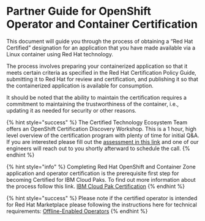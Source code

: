# Partner Guide for OpenShift Operator and Container Certification

This document will  guide you through the process of obtaining a “Red Hat Certified” designation for an application that you have made available via a Linux container using Red Hat technology.

The process involves preparing your containerized application so that it meets certain criteria as specified in the Red Hat Certification Policy Guide, submitting it to Red Hat for review and certification, and publishing it so that the containerized application is available for consumption.

It should be noted that the ability to maintain the certification requires a commitment to maintaining the trustworthiness of the container, i.e., updating it as needed for security or other reasons.

{% hint style="success" %}
The Certified Technology Ecosystem Team offers an OpenShift Certification Discovery Workshop. This is a 1 hour, high level overview of the certification program with plenty of time for initial Q&A. If you are interested please fill out the [assessment in this link](https://docs.google.com/forms/d/e/1FAIpQLSeAeisVs-mlUQkUcSqALlvWxULnnH6mxFgXfRWrw3Df_ZdpSw/viewform?usp=sf_link) and one of our engineers will reach out to you shortly afterward to schedule the call. 
{% endhint %}

{% hint style="info" %}
Completing Red Hat OpenShift and Container Zone application and operator certification is the prerequisite first step for becoming Certified for IBM Cloud Paks. To find out more information about the process follow this link. [IBM Cloud Pak Certification](tools-and-resources/ibm-cloud-pak-certification.md)
{% endhint %}

{% hint style="success" %}
Please note if the certified operator is intended for Red Hat Marketplace please following the instructions here for technical requirements:  [Offline-Enabled Operators](https://redhat-connect.gitbook.io/certified-operator-guide/appendix/offline-enabled-operators)
{% endhint %}



